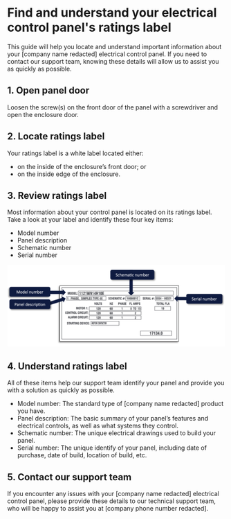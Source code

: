 # Find and understand your electrical control panel's ratings label

This guide will help you locate and understand important information about your [company name redacted] electrical control panel. If you need to contact our support team, knowing these details will allow us to assist you as quickly as possible.

## 1. Open panel door

Loosen the screw(s) on the front door of the panel with a screwdriver and open the enclosure door.

## 2. Locate ratings label

Your ratings label is a white label located either:

* on the inside of the enclosure’s front door; or
* on the inside edge of the enclosure.

## 3. Review ratings label

Most information about your control panel is located on its ratings label. Take a look at your label and identify these four key items:

* Model number
* Panel description
* Schematic number
* Serial number

![Ratings label](https://github.com/kaefoody/kaefoody.github.io/blob/main/assets/images/ratingslabel.png?raw=true)

## 4. Understand ratings label

All of these items help our support team identify your panel and provide you with a solution as quickly as possible.

* Model number: The standard type of [company name redacted] product you have.
* Panel description: The basic summary of your panel’s features and electrical controls, as well as what systems they control.
* Schematic number: The unique electrical drawings used to build your panel.
* Serial number: The unique identify of your panel, including date of purchase, date of build, location of build, etc.

## 5. Contact our support team

If you encounter any issues with your [company name redacted] electrical control panel, please provide these details to our technical support team, who will be happy to assist you at [company phone number redacted].
